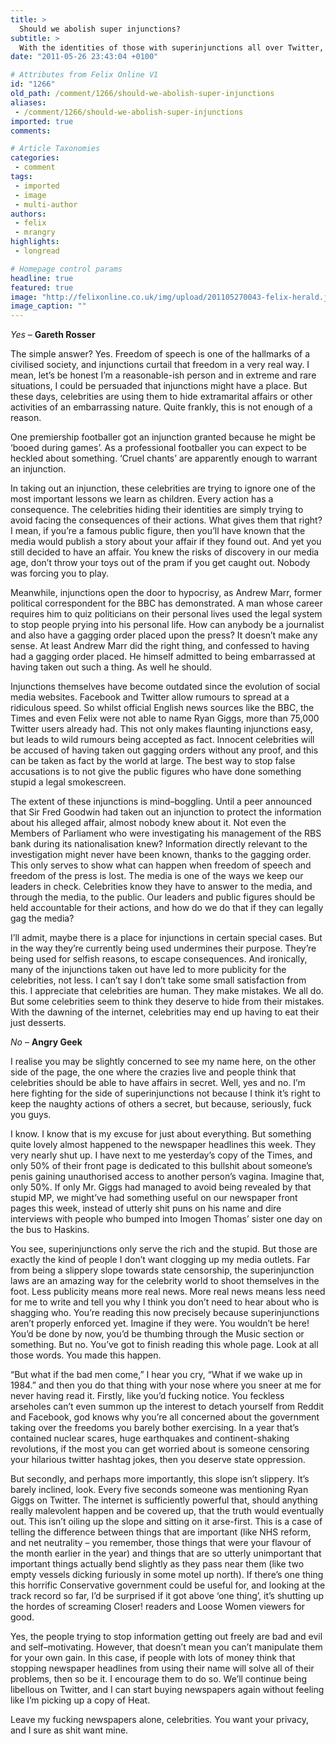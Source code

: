 ```yaml
---
title: >
  Should we abolish super injunctions?
subtitle: >
  With the identities of those with superinjunctions all over Twitter, mentioned in Parliament, and published in the Scottish papers, is it time to rid ourselves of the super injunction?
date: "2011-05-26 23:43:04 +0100"

# Attributes from Felix Online V1
id: "1266"
old_path: /comment/1266/should-we-abolish-super-injunctions
aliases:
 - /comment/1266/should-we-abolish-super-injunctions
imported: true
comments:

# Article Taxonomies
categories:
 - comment
tags:
 - imported
 - image
 - multi-author
authors:
 - felix
 - mrangry
highlights:
 - longread

# Homepage control params
headline: true
featured: true
image: "http://felixonline.co.uk/img/upload/201105270043-felix-herald.jpg"
image_caption: ""
---
```


_Yes_ – __Gareth Rosser__

The simple answer? Yes. Freedom of speech is one of the hallmarks of a civilised society, and injunctions curtail that freedom in a very real way. I mean, let’s be honest I’m a reasonable-ish person and in extreme and rare situations, I could be persuaded that injunctions might have a place. But these days, celebrities are using them to hide extramarital affairs or other activities of an embarrassing nature. Quite frankly, this is not enough of a reason.

One premiership footballer got an injunction granted because he might be ‘booed during games’. As a professional footballer you can expect to be heckled about something. ‘Cruel chants’ are apparently enough to warrant an injunction.

In taking out an injunction, these celebrities are trying to ignore one of the most important lessons we learn as children. Every action has a consequence. The celebrities hiding their identities are simply trying to avoid facing the consequences of their actions. What gives them that right? I mean, if you’re a famous public figure, then you’ll have known that the media would publish a story about your affair if they found out. And yet you still decided to have an affair. You knew the risks of discovery in our media age, don’t throw your toys out of the pram if you get caught out. Nobody was forcing you to play.

Meanwhile, injunctions open the door to hypocrisy, as Andrew Marr, former political correspondent for the BBC has demonstrated. A man whose career requires him to quiz politicians on their personal lives used the legal system to stop people prying into his personal life. How can anybody be a journalist and also have a gagging order placed upon the press? It doesn’t make any sense. At least Andrew Marr did the right thing, and confessed to having had a gagging order placed. He himself admitted to being embarrassed at having taken out such a thing. As well he should.

Injunctions themselves have become outdated since the evolution of social media websites. Facebook and Twitter allow rumours to spread at a ridiculous speed. So whilst official English news sources like the BBC, the Times and even Felix were not able to name Ryan Giggs, more than 75,000 Twitter users already had. This not only makes flaunting injunctions easy, but leads to wild rumours being accepted as fact. Innocent celebrities will be accused of having taken out gagging orders without any proof, and this can be taken as fact by the world at large. The best way to stop false accusations is to not give the public figures who have done something stupid a legal smokescreen.

The extent of these injunctions is mind–boggling. Until a peer announced that Sir Fred Goodwin had taken out an injunction to protect the information about his alleged affair, almost nobody knew about it. Not even the Members of Parliament who were investigating his management of the RBS bank during its nationalisation knew? Information directly relevant to the investigation might never have been known, thanks to the gagging order. This only serves to show what can happen when freedom of speech and freedom of the press is lost. The media is one of the ways we keep our leaders in check. Celebrities know they have to answer to the media, and through the media, to the public. Our leaders and public figures should be held accountable for their actions, and how do we do that if they can legally gag the media?

I’ll admit, maybe there is a place for injunctions in certain special cases. But in the way they’re currently being used undermines their purpose. They’re being used for selfish reasons, to escape consequences. And ironically, many of the injunctions taken out have led to more publicity for the celebrities, not less. I can’t say I don’t take some small satisfaction from this. I appreciate that celebrities are human. They make mistakes. We all do. But some celebrities seem to think they deserve to hide from their mistakes. With the dawning of the internet, celebrities may end up having to eat their just desserts.

_No_ – __Angry Geek__

I realise you may be slightly concerned to see my name here, on the other side of the page, the one where the crazies live and people think that celebrities should be able to have affairs in secret. Well, yes and no. I’m here fighting for the side of superinjunctions not because I think it’s right to keep the naughty actions of others a secret, but because, seriously, fuck you guys.

I know. I know that is my excuse for just about everything. But something quite lovely almost happened to the newspaper headlines this week. They very nearly shut up. I have next to me yesterday’s copy of the Times, and only 50% of their front page is dedicated to this bullshit about someone’s penis gaining unauthorised access to another person’s vagina. Imagine that, only 50%. If only Mr. Giggs had managed to avoid being revealed by that stupid MP, we might’ve had something useful on our newspaper front pages this week, instead of utterly shit puns on his name and dire interviews with people who bumped into Imogen Thomas’ sister one day on the bus to Haskins.

You see, superinjunctions only serve the rich and the stupid. But those are exactly the kind of people I don’t want clogging up my media outlets. Far from being a slippery slope towards state censorship, the superinjunction laws are an amazing way for the celebrity world to shoot themselves in the foot. Less publicity means more real news. More real news means less need for me to write and tell you why I think you don’t need to hear about who is shagging who. You’re reading this now precisely because superinjunctions aren’t properly enforced yet. Imagine if they were. You wouldn’t be here! You’d be done by now, you’d be thumbing through the Music section or something. But no. You’ve got to finish reading this whole page. Look at all those words. You made this happen.

“But what if the bad men come,” I hear you cry, “What if we wake up in 1984.” and then you do that thing with your nose where you sneer at me for never having read it. Firstly, like you’d fucking notice. You feckless arseholes can’t even summon up the interest to detach yourself from Reddit and Facebook, god knows why you’re all concerned about the government taking over the freedoms you barely bother exercising. In a year that’s contained nuclear scares, huge earthquakes and continent-shaking revolutions, if the most you can get worried about is someone censoring your hilarious twitter hashtag jokes, then you deserve state oppression.

But secondly, and perhaps more importantly, this slope isn’t slippery. It’s barely inclined, look. Every five seconds someone was mentioning Ryan Giggs on Twitter. The internet is sufficiently powerful that, should anything really malevolent happen and be covered up, that the truth would eventually out. This isn’t oiling up the slope and sitting on it arse-first. This is a case of telling the difference between things that are important (like NHS reform, and net neutrality – you remember, those things that were your flavour of the month earlier in the year) and things that are so utterly unimportant that important things actually bend slightly as they pass near them (like two empty vessels dicking furiously in some motel up north). If there’s one thing this horrific Conservative government could be useful for, and looking at the track record so far, I’d be surprised if it got above ‘one thing’, it’s shutting up the hordes of screaming Closer! readers and Loose Women viewers for good.

Yes, the people trying to stop information getting out freely are bad and evil and self–motivating. However, that doesn’t mean you can’t manipulate them for your own gain. In this case, if people with lots of money think that stopping newspaper headlines from using their name will solve all of their problems, then so be it. I encourage them to do so. We’ll continue being libellous on Twitter, and I can start buying newspapers again without feeling like I’m picking up a copy of Heat.

Leave my fucking newspapers alone, celebrities. You want your privacy, and I sure as shit want mine.
